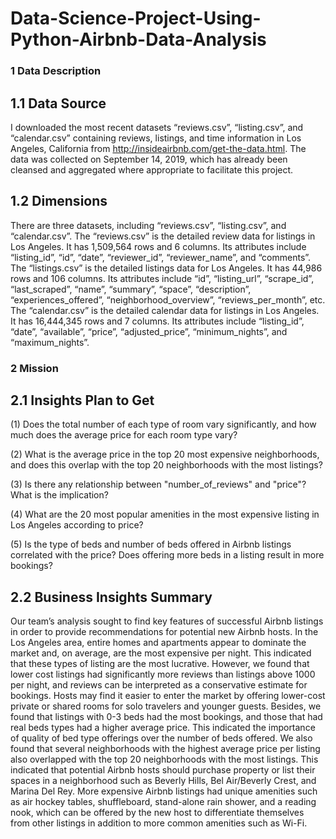 # Data-Science-Project-Using-Python-Airbnb-Data-Analysis
### 1 Data Description
## 1.1 Data Source
I downloaded the most recent datasets “reviews.csv”, “listing.csv”, and “calendar.csv” containing reviews, listings, and time information in Los Angeles, California from http://insideairbnb.com/get-the-data.html. The data was collected on September 14, 2019, which has already been cleansed and aggregated where appropriate to facilitate this project. 

## 1.2 Dimensions
There are three datasets, including “reviews.csv”, “listing.csv”, and “calendar.csv”. 
The “reviews.csv” is the detailed review data for listings in Los Angeles. It has 1,509,564 rows and 6 columns. Its attributes include “listing_id”, “id”, “date”, “reviewer_id”, “reviewer_name”, and “comments”. 
The “listings.csv” is the detailed listings data for Los Angeles. It has 44,986 rows and 106 columns. Its attributes include “id”, “listing_url”, “scrape_id”, “last_scraped”, “name”, “summary”, “space”, “description”, “experiences_offered”, “neighborhood_overview”, “reviews_per_month”, etc. 
The “calendar.csv” is the detailed calendar data for listings in Los Angeles. It has 16,444,345 rows and 7 columns. Its attributes include “listing_id”, “date”, “available”, “price”, “adjusted_price”, “minimum_nights”, and “maximum_nights”. 

### 2 Mission
## 2.1 Insights Plan to Get
(1) Does the total number of each type of room vary significantly, and how much does the average price for each room type vary?

(2) What is the average price in the top 20 most expensive neighborhoods, and does this overlap with the top 20 neighborhoods with the most listings?

(3) Is there any relationship between "number_of_reviews" and "price"? What is the implication?

(4) What are the 20 most popular amenities in the most expensive listing in Los Angeles according to price?

(5) Is the type of beds and number of beds offered in Airbnb listings correlated with the price? Does offering more beds in a listing result in more bookings?

## 2.2 Business Insights Summary
Our team’s analysis sought to find key features of successful Airbnb listings in order to provide recommendations for potential new Airbnb hosts. In the Los Angeles area, entire homes and apartments appear to dominate the market and, on average, are the most expensive per night. This indicated that these types of listing are the most lucrative. However, we found that lower cost listings had significantly more reviews than listings above 1000 per night, and reviews can be interpreted as a conservative estimate for bookings. Hosts may find it easier to enter the market by offering lower-cost private or shared rooms for solo travelers and younger guests. Besides, we found that listings with 0-3 beds had the most bookings, and those that had real beds types had a higher average price. This indicated the importance of quality of bed type offerings over the number of beds offered. We also found that several neighborhoods with the highest average price per listing also overlapped with the top 20 neighborhoods with the most listings. This indicated that potential Airbnb hosts should purchase property or list their spaces in a neighborhood such as Beverly Hills, Bel Air/Beverly Crest, and Marina Del Rey. More expensive Airbnb listings had unique amenities such as air hockey tables, shuffleboard, stand-alone rain shower, and a reading nook, which can be offered by the new host to differentiate themselves from other listings in addition to more common amenities such as Wi-Fi.
